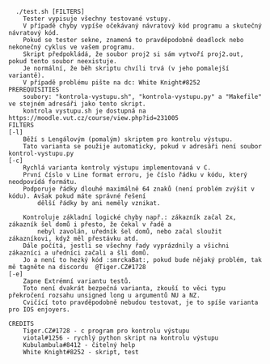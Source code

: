       ./test.sh [FILTERS]
        Tester vypisuje všechny testované vstupy.
        V případě chyby vypíše očekávaný návratový kód programu a skutečný návratový kód.
        Pokud se tester sekne, znamená to pravděpodobně deadlock nebo nekonečný cyklus ve vašem programu.
        Skript předpokládá, že soubor proj2 si sám vytvoří proj2.out, pokud tento soubor neexistuje.
        Je normální, že běh skriptu chvíli trvá (v jeho pomalejší variantě).
        V případě problému pište na dc: White Knight#8252
    PREREQUISITIES
        soubory: "kontrola-vystupu.sh", "kontrola-vystupu.py" a "Makefile" ve stejném adresáři jako tento skript.
        kontrola vystupu.sh je dostupná na https://moodle.vut.cz/course/view.php?id=231005
    FILTERS
    [-l]
        Běží s Lengálovým (pomalým) skriptem pro kontrolu výstupu.
        Tato varianta se použije automaticky, pokud v adresáři není soubor kontrol-vystupu.py
    [-c]
        Rychlá varianta kontroly výstupu implementovaná v C.
        První číslo v Line format erroru, je číslo řádku v kódu, který neodpovídá formátu.
        Podporuje řádky dlouhé maximálně 64 znaků (není problém zvýšit v kódu). Avšak pokud máte správné řešení 
            dělší řádky by ani neměly vznikat. 

        Kontroluje základní logické chyby např.: zákazník začal 2x, zákazník šel domů i přesto, že čekal v řadě a 
            nebyl zavolán, uředník šel domů, nebo začal sloužit zákazníkovi, když měl přestávku atd. 
        Dále počítá, jestli se všechny řady vyprázdnily a všichni zákazníci a uředníci začali a šli domů.
        Jo a není to hezký kód :smrckaBat:, pokud bude nějaký problém, tak mě tagněte na discordu  @Tiger.CZ#1728
    [-e]
        Zapne Extrémní variantu testů.
        Toto není dvakrát bezpečná varianta, zkouší to věci typu překročení rozsahu unsigned long u argumentů NU a NZ.
        Cvičící toto pravděpodobně nebudou testovat, je to spíše varianta pro IOS enjoyers.
    
    CREDITS
        Tiger.CZ#1728 - c program pro kontrolu výstupu
        viotal#1256 - rychlý python skript na kontrolu výstupu
        Kubulambula#8412 - čitelný help
        White Knight#8252 - skript, test
